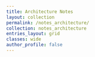 ```yaml
---
title: Architecture Notes
layout: collection
permalink: /notes_architecture/
collection: notes_architecture
entries_layout: grid
classes: wide
author_profile: false
---
```

